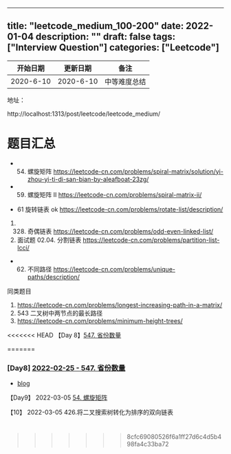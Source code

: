 
---
title: "leetcode_medium_100-200"
date: 2022-01-04
description: ""
draft: false
tags: ["Interview Question"]
categories: ["Leetcode"]
---


| 开始日期     | 更新日期     | 备注     |
| --------- | ------------ | -------- |
| 2020-6-10 | 2020-6-10 | 中等难度总结|

地址：

http://localhost:1313/post/leetcode/leetcode_medium/

#  题目汇总

- 54. 螺旋矩阵
        https://leetcode-cn.com/problems/spiral-matrix/solution/yi-zhou-yi-ti-di-san-bian-by-aleafboat-23zg/

- 59. 螺旋矩阵 II 
       https://leetcode-cn.com/problems/spiral-matrix-ii/

 - 61 旋转链表 ok
     https://leetcode-cn.com/problems/rotate-list/description/

 1. 328. 奇偶链表
 https://leetcode-cn.com/problems/odd-even-linked-list/
 2. 面试题 02.04. 分割链表
 https://leetcode-cn.com/problems/partition-list-lcci/

- 62. 不同路径
https://leetcode-cn.com/problems/unique-paths/description/

同类题目
1. https://leetcode-cn.com/problems/longest-increasing-path-in-a-matrix/
2. 543 二叉树中两节点的最长路径
3. https://leetcode-cn.com/problems/minimum-height-trees/

<<<<<<< HEAD
【Day 8】[547. 省份数量](https://leetcode-cn.com/problems/number-of-provinces/)

=======


### [Day8] [2022-02-25 - 547. 省份数量](https://github.com/leetcode-pp/91alg-6-daily-check/issues/86) 



- [blog](https://mp.weixin.qq.com/s/OLUbX65Irtf62ZaY2tfx-Q)



【Day9】 2022-03-05 [54. 螺旋矩阵](https://leetcode-cn.com/problems/spiral-matrix/)



【10】 2022-03-05  426.将二叉搜索树转化为排序的双向链表







#  
>>>>>>> 8cfc69080526f6a1ff27d6c4d5b498fa4c33ba72
